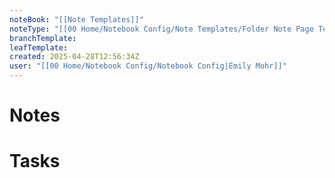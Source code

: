 ```yaml
---
noteBook: "[[Note Templates]]"
noteType: "[[00 Home/Notebook Config/Note Templates/Folder Note Page Template|Folder Note]]"
branchTemplate: 
leafTemplate: 
created: 2025-04-28T12:56:34Z
user: "[[00 Home/Notebook Config/Notebook Config|Emily Mohr]]"
---
```

# Notes
# Tasks
